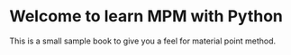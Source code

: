 # Welcome to learn MPM with Python

This is a small sample book to give you a feel for material point method.


```{tableofcontents}
```
